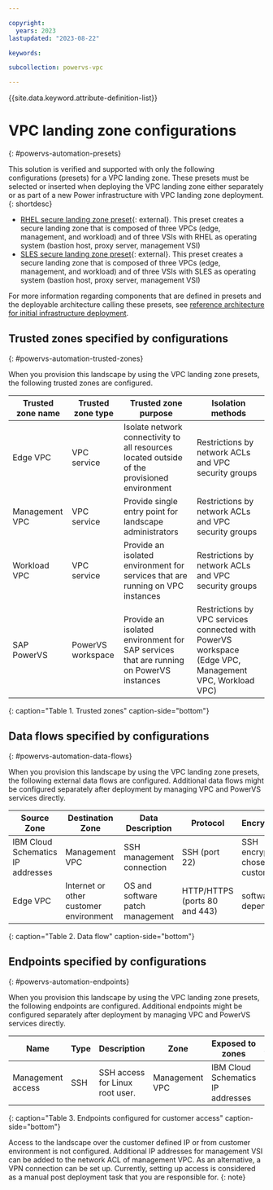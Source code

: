 ```yaml
---

copyright:
  years: 2023
lastupdated: "2023-08-22"

keywords:

subcollection: powervs-vpc

---
```


{{site.data.keyword.attribute-definition-list}}

# VPC landing zone configurations
{: #powervs-automation-presets}

This solution is verified and supported with only the following configurations (presets) for a VPC landing zone. These presets must be selected or inserted when deploying the VPC landing zone either separately or as part of a new Power infrastructure with VPC landing zone deployment.
{: shortdesc}

- [RHEL secure landing zone preset](https://github.com/terraform-ibm-modules/terraform-ibm-powervs-infrastructure/blob/main/presets/slz-for-powervs/rhel-vpc-pvs.preset.json.tftpl){: external}. This preset creates a secure landing zone that is composed of three VPCs (edge, management, and workload) and of three VSIs with RHEL as operating system (bastion host, proxy server, management VSI)
- [SLES secure landing zone preset](https://github.com/terraform-ibm-modules/terraform-ibm-powervs-infrastructure/blob/main/presets/slz-for-powervs/sles-vpc-pvs.preset.json.tftpl){: external}. This preset creates a secure landing zone that is composed of three VPCs (edge, management, and workload) and of three VSIs with SLES as operating system (bastion host, proxy server, management VSI)

For more information regarding components that are defined in presets and the deployable architecture calling these presets, see [reference architecture for initial infrastructure deployment](/docs/powervs-vpc?topic=powervs-vpc-deploy-arch-ibm-pvs-inf-full-stack).

## Trusted zones specified by configurations
{: #powervs-automation-trusted-zones}

When you provision this landscape by using the VPC landing zone presets, the following trusted zones are configured. 

| Trusted zone name | Trusted zone type | Trusted zone purpose | Isolation methods |
| ----------------- | ----------------- | -------------------- | ----------------- |
| Edge VPC | VPC service | Isolate network connectivity to all resources located outside of the provisioned environment | Restrictions by network ACLs and VPC security groups |
| Management VPC | VPC service | Provide single entry point for landscape administrators | Restrictions by network ACLs and VPC security groups |
| Workload VPC | VPC service | Provide an isolated environment for services that are running on VPC instances | Restrictions by network ACLs and VPC security groups |
| SAP PowerVS | PowerVS workspace | Provide an isolated environment for SAP services that are running on PowerVS instances | Restrictions by VPC services connected with PowerVS workspace (Edge VPC, Management VPC, Workload VPC) |
{: caption="Table 1. Trusted zones" caption-side="bottom"}

## Data flows specified by configurations
{: #powervs-automation-data-flows}

When you provision this landscape by using the VPC landing zone presets, the following external data flows are configured. Additional data flows might be configured separately after deployment by managing VPC and PowerVS services directly.

| Source Zone | Destination Zone | Data Description | Protocol | Encryption | Authentication method | Direction |
| ----------- | ---------------- | ---------------- | -------- | ---------- | --------------------- | --------- |
| IBM Cloud Schematics IP addresses | Management VPC | SSH management connection | SSH (port 22) | SSH encryption chosen by customer | private/public SSH key | customer-sensitive | Outgoing |
| Edge VPC | Internet or other customer environment | OS and software patch management | HTTP/HTTPS (ports 80 and 443) | software dependent | software dependent | not customer-sensitive | Outgoing |
{: caption="Table 2. Data flow" caption-side="bottom"}

## Endpoints specified by configurations
{: #powervs-automation-endpoints}

When you provision this landscape by using the VPC landing zone presets, the following endpoints are configured. Additional endpoints might be configured separately after deployment by managing VPC and PowerVS services directly.

| Name              | Type | Description                     | Zone            | Exposed to zones                  | Authentication            |
| ----------------- | ---- | ------------------------------- | --------------- | --------------------------------- | ------------------------- |
| Management access | SSH  | SSH access for Linux root user. | Management VPC  | IBM Cloud Schematics IP addresses | Customer provided SSH key |
{: caption="Table 3. Endpoints configured for customer access" caption-side="bottom"}

Access to the landscape over the customer defined IP or from customer environment is not configured. Additional IP addresses for management VSI can be added to the network ACL of management VPC. As an alternative, a VPN connection can be set up. Currently, setting up access is considered as a manual post deployment task that you are responsible for.
{: note}
